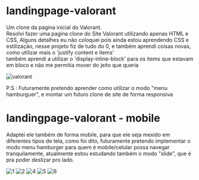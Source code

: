 # landingpage-valorant
Um clone da pagina inicial do Valorant. <br>
Resolvi fazer uma pagina clone do Site Valorant utilizando apenas HTML e CSS, Alguns detalhes eu não coloquei pois ainda estou aprendendo CSS e estilização, nesse projeto fiz 
de tudo do 0, e também aprendi coisas novas, como utilizar mais o 'justify content e items' <br>
também aprendi a utilizar o 'display-inline-block' para os items que estavam em bloco e não me permitia mover do jeito que queria
<br> 

![valorant](https://user-images.githubusercontent.com/91097573/183125496-123fb671-5baf-4fad-a52f-d715f8139e0f.png)

P.S : Futuramente pretendo aprender como utilizar o modo "menu hamburguer", e montar um futuro clone de site de forma responsiva

# landingpage-valorant - mobile
Adaptei ele também de forma mobile, para que ele seja mexido em diferentes tipos de tela, como foi dito, futuramente pretendo implementar o modo menu hamburger
para quem é mobile/celular possa navegar tranquilamente, atualmente estou estudando também o modo "slide", que é pra poder deslizar pro lado. 


![1](https://user-images.githubusercontent.com/91097573/183129606-62d56a26-2139-4ea9-96e4-462ee34fab4a.png)
![2](https://user-images.githubusercontent.com/91097573/183129738-63ab4ea7-5883-46b1-89fd-e18d25f178d7.png)
![4](https://user-images.githubusercontent.com/91097573/183129681-878d81ac-7492-4e39-a114-3cccd6bc3c6f.png)
![5](https://user-images.githubusercontent.com/91097573/183129845-ffd6a624-b6be-4d7b-bebc-061a70842422.png)
![6](https://user-images.githubusercontent.com/91097573/183129876-db561cd1-a487-4665-952b-9708cc434ea6.png)




